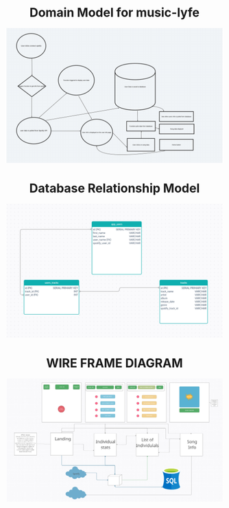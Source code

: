 # <center> Domain Model for music-lyfe </center>

![domain model for music-lyfe](public/images/domainmodel.jpeg)

# <center> Database Relationship Model </center>

![database relationship model](public/images/2120.PNG)

# <center> WIRE FRAME DIAGRAM </center>

![Wire Frame Diagram](public/images/2121.PNG)
